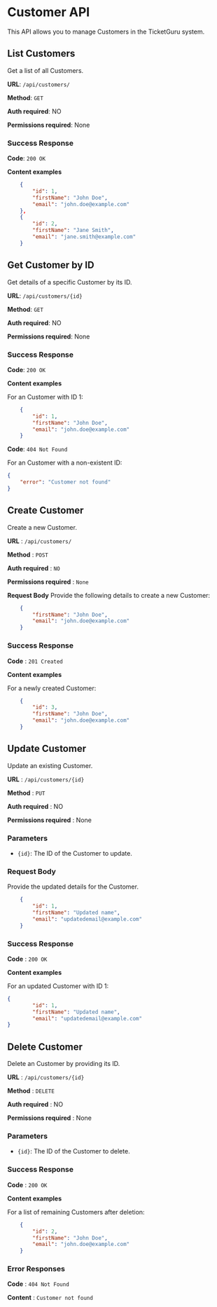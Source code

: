 # Customer API

This API allows you to manage Customers in the TicketGuru system.

## List Customers

Get a list of all Customers.

**URL**: `/api/customers/`

**Method**: `GET`

**Auth required**: NO

**Permissions required**: None

### Success Response

**Code**: `200 OK`

**Content examples**

```json
    {
        "id": 1,
        "firstName": "John Doe",
        "email": "john.doe@example.com"
    },
    {
        "id": 2,
        "firstName": "Jane Smith",
        "email": "jane.smith@example.com"
    }
```

## Get Customer by ID

Get details of a specific Customer by its ID.

**URL**: `/api/customers/{id}`

**Method**: `GET`

**Auth required**: NO

**Permissions required**: None

### Success Response

**Code**: `200 OK`

**Content examples**

For an Customer with ID 1:

```json
    {
        "id": 1,
        "firstName": "John Doe",
        "email": "john.doe@example.com"
    }
```

**Code**: `404 Not Found`

For an Customer with a non-existent ID:

```json
{
    "error": "Customer not found"
}
```

## Create Customer
Create a new Customer.

**URL** : `/api/customers/`

**Method** : `POST`

**Auth required** : `NO`

**Permissions required** : `None`

**Request Body**
Provide the following details to create a new Customer:

```json
    {
        "firstName": "John Doe",
        "email": "john.doe@example.com"
    }
```
### Success Response
**Code** : `201 Created`

**Content examples**

For a newly created Customer:

```json
    {
        "id": 3,
        "firstName": "John Doe",
        "email": "john.doe@example.com"
    }
```

## Update Customer

Update an existing Customer.

**URL** : `/api/customers/{id}`

**Method** : `PUT`

**Auth required** : NO

**Permissions required** : None

### Parameters

- `{id}`: The ID of the Customer to update.

### Request Body

Provide the updated details for the Customer.

```json
    {
        "id": 1,
        "firstName": "Updated name",
        "email": "updatedemail@example.com"
    }
```
### Success Response

**Code** : `200 OK`

**Content examples**

For an updated Customer with ID 1:

```json
{
        "id": 1,
        "firstName": "Updated name",
        "email": "updatedemail@example.com"
}
```

## Delete Customer

Delete an Customer by providing its ID.

**URL** : `/api/customers/{id}`

**Method** : `DELETE`

**Auth required** : NO

**Permissions required** : None

### Parameters

- `{id}`: The ID of the Customer to delete.

### Success Response

**Code** : `200 OK`

**Content examples**

For a list of remaining Customers after deletion:

```json
    {
        "id": 2,
        "firstName": "John Doe",
        "email": "john.doe@example.com"
    }
```
### Error Responses

**Code** : `404 Not Found`

**Content** : `Customer not found`
